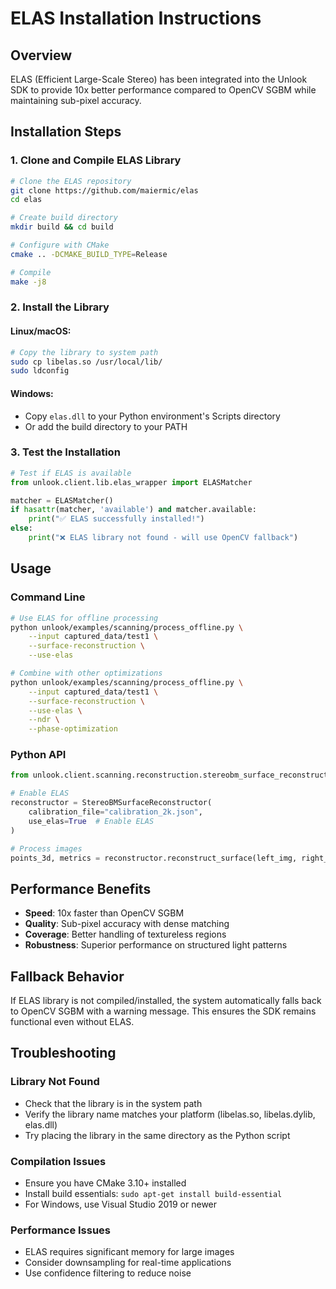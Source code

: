 # ELAS Installation Instructions

## Overview
ELAS (Efficient Large-Scale Stereo) has been integrated into the Unlook SDK to provide 10x better performance compared to OpenCV SGBM while maintaining sub-pixel accuracy.

## Installation Steps

### 1. Clone and Compile ELAS Library

```bash
# Clone the ELAS repository
git clone https://github.com/maiermic/elas
cd elas

# Create build directory
mkdir build && cd build

# Configure with CMake
cmake .. -DCMAKE_BUILD_TYPE=Release

# Compile
make -j8
```

### 2. Install the Library

#### Linux/macOS:
```bash
# Copy the library to system path
sudo cp libelas.so /usr/local/lib/
sudo ldconfig
```

#### Windows:
- Copy `elas.dll` to your Python environment's Scripts directory
- Or add the build directory to your PATH

### 3. Test the Installation

```python
# Test if ELAS is available
from unlook.client.lib.elas_wrapper import ELASMatcher

matcher = ELASMatcher()
if hasattr(matcher, 'available') and matcher.available:
    print("✅ ELAS successfully installed!")
else:
    print("❌ ELAS library not found - will use OpenCV fallback")
```

## Usage

### Command Line
```bash
# Use ELAS for offline processing
python unlook/examples/scanning/process_offline.py \
    --input captured_data/test1 \
    --surface-reconstruction \
    --use-elas

# Combine with other optimizations
python unlook/examples/scanning/process_offline.py \
    --input captured_data/test1 \
    --surface-reconstruction \
    --use-elas \
    --ndr \
    --phase-optimization
```

### Python API
```python
from unlook.client.scanning.reconstruction.stereobm_surface_reconstructor import StereoBMSurfaceReconstructor

# Enable ELAS
reconstructor = StereoBMSurfaceReconstructor(
    calibration_file="calibration_2k.json",
    use_elas=True  # Enable ELAS
)

# Process images
points_3d, metrics = reconstructor.reconstruct_surface(left_img, right_img)
```

## Performance Benefits

- **Speed**: 10x faster than OpenCV SGBM
- **Quality**: Sub-pixel accuracy with dense matching
- **Coverage**: Better handling of textureless regions
- **Robustness**: Superior performance on structured light patterns

## Fallback Behavior

If ELAS library is not compiled/installed, the system automatically falls back to OpenCV SGBM with a warning message. This ensures the SDK remains functional even without ELAS.

## Troubleshooting

### Library Not Found
- Check that the library is in the system path
- Verify the library name matches your platform (libelas.so, libelas.dylib, elas.dll)
- Try placing the library in the same directory as the Python script

### Compilation Issues
- Ensure you have CMake 3.10+ installed
- Install build essentials: `sudo apt-get install build-essential`
- For Windows, use Visual Studio 2019 or newer

### Performance Issues
- ELAS requires significant memory for large images
- Consider downsampling for real-time applications
- Use confidence filtering to reduce noise